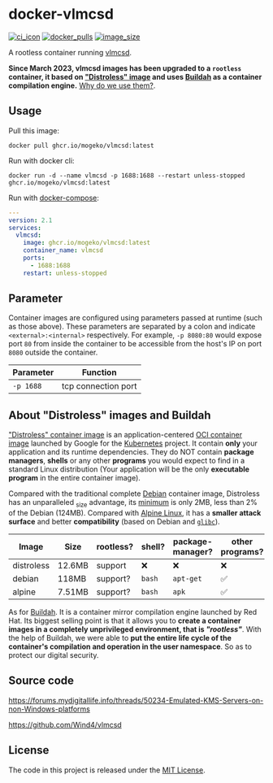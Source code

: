 # docker-vlmcsd

[![ci_icon]][ci_link] [![docker_pulls]][docker_link] [![image_size]][docker_link]

A rootless container running [vlmcsd](https://github.com/Wind4/vlmcsd).

**Since March 2023, vlmcsd images has been upgraded to a `rootless` container, it based on ["Distroless" image](https://github.com/GoogleContainerTools/distroless) and uses [Buildah](https://buildah.io) as a container compilation engine.** [Why do we use them?](#about-distroless-images-and-buildah).

## Usage

Pull this image:

```shell
docker pull ghcr.io/mogeko/vlmcsd:latest
```

Run with docker cli:

```shell
docker run -d --name vlmcsd -p 1688:1688 --restart unless-stopped ghcr.io/mogeko/vlmcsd:latest
```

Run with [docker-compose]:

```yml
---
version: 2.1
services:
  vlmcsd:
    image: ghcr.io/mogeko/vlmcsd:latest
    container_name: vlmcsd
    ports:
      - 1688:1688
    restart: unless-stopped
```

## Parameter

Container images are configured using parameters passed at runtime (such as those above). These parameters are separated by a colon and indicate `<external>:<internal>` respectively. For example, `-p 8080:80` would expose port `80` from inside the container to be accessible from the host's IP on port `8080` outside the container.

| Parameter | Function            |
| --------- | ------------------- |
| `-p 1688` | tcp connection port |

## About "Distroless" images and Buildah

["Distroless" container image](https://github.com/GoogleContainerTools/distroless) is an application-centered [OCI container image](https://opencontainers.org) launched by Google for the [Kubernetes](https://kubernetes.io) project. It contain **only** your application and its runtime dependencies. They do NOT contain **package managers**, **shells** or any other **programs** you would expect to find in a standard Linux distribution (Your application will be the only **executable program** in the entire container image).

Compared with the traditional complete [Debian](https://hub.docker.com/_/debian) container image, Distroless has an unparalleled <sub>size</sub> advantage, its [minimum](https://github.com/GoogleContainerTools/distroless/blob/main/base/README.md) is only 2MB, less than 2% of the Debian (124MB). Compared with [Alpine Linux](https://hub.docker.com/_/alpine), it has a **smaller attack surface** and better **compatibility** (based on Debian and [`glibc`](https://www.gnu.org/software/libc)).

| Image      | Size   | rootless? | shell? | package-manager? | other programs?    | C library |
| ---------- | ------ | --------- | ------ | ---------------- | ------------------ | --------- |
| distroless | 12.6MB | support   | :x:    | :x:              | :x:                | `glibc`   |
| debian     | 118MB  | support?  | `bash` | `apt-get`        | :white_check_mark: | `glibc`   |
| alpine     | 7.51MB | support?  | `bash` | `apk`            | :white_check_mark: | `musl`    |

As for [Buildah](https://buildah.io). It is a container mirror compilation engine launched by Red Hat. Its biggest selling point is that it allows you to **create a container images in a completely unprivileged environment, that is _"rootless"_**. With the help of Buildah, we were able to **put the entire life cycle of the container's compilation and operation in the user namespace**. So as to protect our digital security.

## Source code

<https://forums.mydigitallife.info/threads/50234-Emulated-KMS-Servers-on-non-Windows-platforms>

<https://github.com/Wind4/vlmcsd>

## License

The code in this project is released under the [MIT License][license].

<!-- badge -->

[ci_icon]: https://github.com/mogeko/docker-vlmcsd/actions/workflows/auto-update.yml/badge.svg
[ci_link]: https://github.com/mogeko/docker-vlmcsd/actions/workflows/auto-update.yml
[docker_pulls]: https://img.shields.io/docker/pulls/mogeko/vlmcsd?logo=docker
[image_size]: https://img.shields.io/docker/image-size/mogeko/vlmcsd?logo=docker
[docker_link]: https://hub.docker.com/r/mogeko/vlmcsd

<!-- links -->

[docker-compose]: https://docs.docker.com/compose
[license]: https://github.com/mogeko/docker-vlmcsd/blob/master/LICENSE

